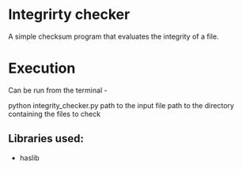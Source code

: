# Integrirty checker  
A simple checksum program that evaluates the integrity of a file.  

# Execution  
Can be run from the terminal -  

python integrity_checker.py path to the input file path to the directory containing the files to check  

## Libraries used:  
  * haslib
